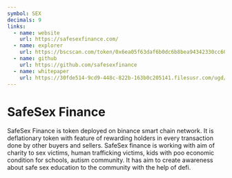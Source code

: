 ```yaml
---
symbol: SEX
decimals: 9
links:
  - name: website
    url: https://safesexfinance.com/
  - name: explorer
    url: https://bscscan.com/token/0x6ea05f63daf6b0dc6b8bea94342330cc602c5536
  - name: github
    url: https://github.com/safesexfinance
  - name: whitepaper
    url: https://30fde514-9cd9-448c-822b-163b0c205141.filesusr.com/ugd/7cbad4_7cf6e0aa6a554b49b69f5c52ec5ac907.pdf
---
```


# SafeSex Finance

SafeSex Finance is token deployed on binance smart chain network. It is deflationary token with feature of rewarding holders in every transaction done by other buyers and sellers. SafeSex finance is working with aim of charity to sex victims, human trafficking victims, kids with poo economic condition for schools, autism community. It has aim to create awareness about safe sex education to the community with the help of defi.
